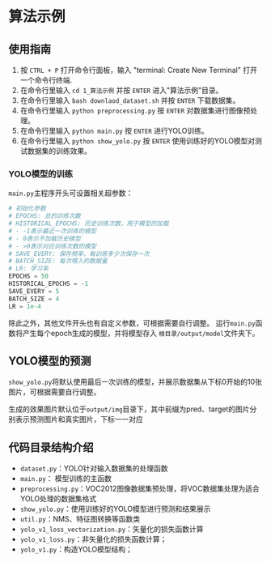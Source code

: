 # 算法示例

## 使用指南

1. 按 `CTRL + P` 打开命令行面板，输入 "terminal: Create New Terminal" 打开一个命令行终端.
2. 在命令行里输入 `cd 1_算法示例` 并按 `ENTER` 进入"算法示例"目录。
3. 在命令行里输入 `bash downlaod_dataset.sh` 并按 `ENTER` 下载数据集。
4. 在命令行里输入 `python preprocessing.py` 按 `ENTER` 对数据集进行图像预处理。
5. 在命令行里输入 `python main.py` 按 `ENTER` 进行YOLO训练。
6. 在命令行里输入 `python show_yolo.py` 按 `ENTER` 使用训练好的YOLO模型对测试数据集的训练效果。

### YOLO模型的训练


`main.py`主程序开头可设置相关超参数：

```python
# 初始化参数
# EPOCHS: 总的训练次数
# HISTORICAL_EPOCHS: 历史训练次数，用于模型的加载
# - -1表示最近一次训练的模型
# - 0表示不加载历史模型
# - >0表示对应训练次数的模型
# SAVE_EVERY: 保存频率，每训练多少次保存一次
# BATCH_SIZE: 每次喂入的数据量
# LR: 学习率
EPOCHS = 50
HISTORICAL_EPOCHS = -1
SAVE_EVERY = 5
BATCH_SIZE = 4
LR = 1e-4
```
除此之外，其他文件开头也有自定义参数，可根据需要自行调整。
运行`main.py`函数将产生每个epoch生成的模型，并将模型存入
`根目录/output/model`文件夹下。

## YOLO模型的预测

`show_yolo.py`将默认使用最后一次训练的模型，并展示数据集从下标0开始的10张图片，可根据需要自行调整。

生成的效果图片默认位于`output/img`目录下，其中前缀为pred、target的图片分别表示预测图片和真实图片，下标一一对应

## 代码目录结构介绍

- `dataset.py`：YOLO针对输入数据集的处理函数
- `main.py`： 模型训练的主函数
- `preprocessing.py`：VOC2012图像数据集预处理，将VOC数据集处理为适合YOLO处理的数据集格式
- `show_yolo.py`：使用训练好的YOLO模型进行预测和结果展示
- `util.py`：NMS、特征图转换等函数类
- `yolo_v1_loss_vectorization.py`：矢量化的损失函数计算
- `yolo_v1_loss.py`：非矢量化的损失函数计算；
- `yolo_v1.py`：构造YOLO模型结构；



